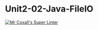 # Unit2-02-Java-FileIO
[![Mr Coxall's Super Linter](https://github.com/ICS4U-Programming-AlexK/Unit2-02-Java-FileIO/Mr%20Coxall's%20Super%20Linter/badge.svg)](https://github.com/<OWNER>/<REPOSITORY>/actions/)
